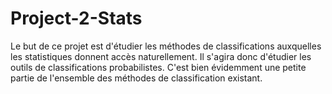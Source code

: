 # Project-2-Stats

Le but de ce projet est d'étudier les méthodes de classifications auxquelles les statistiques donnent accès naturellement. Il s'agira
donc d'étudier les outils de classifications probabilistes. C'est bien évidemment une petite partie de l'ensemble des méthodes de
classification existant.
